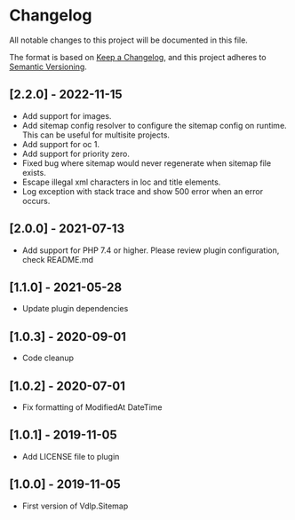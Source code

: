 # Changelog
All notable changes to this project will be documented in this file.

The format is based on [Keep a Changelog](https://keepachangelog.com/en/1.0.0/),
and this project adheres to [Semantic Versioning](https://semver.org/spec/v2.0.0.html).

## [2.2.0] - 2022-11-15

* Add support for images.
* Add sitemap config resolver to configure the sitemap config on runtime. This can be useful for multisite projects.
* Add support for oc 1.
* Add support for priority zero.
* Fixed bug where sitemap would never regenerate when sitemap file exists.
* Escape illegal xml characters in loc and title elements.
* Log exception with stack trace and show 500 error when an error occurs.

## [2.0.0] - 2021-07-13

* Add support for PHP 7.4 or higher. Please review plugin configuration, check README.md

## [1.1.0] - 2021-05-28

* Update plugin dependencies

## [1.0.3] - 2020-09-01

* Code cleanup

## [1.0.2] - 2020-07-01

* Fix formatting of ModifiedAt DateTime

## [1.0.1] - 2019-11-05

* Add LICENSE file to plugin

## [1.0.0] - 2019-11-05

* First version of Vdlp.Sitemap
